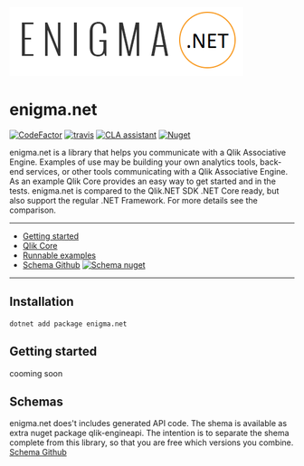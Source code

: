 ![](imgs/enigma.png)

# enigma.net
[![CodeFactor](https://www.codefactor.io/repository/github/q2g/enigma.net/badge)](https://www.codefactor.io/repository/github/q2g/enigma.net)
[![travis](https://travis-ci.com/q2g/enigma.net.svg?branch=master)](https://travis-ci.com/q2g/enigma.net/)
[![CLA assistant](https://cla-assistant.io/readme/badge/q2g/enigma.net)](https://cla-assistant.io/q2g/enigma.net)
[![Nuget](https://img.shields.io/nuget/v/enigma.net.svg)](https://www.nuget.org/packages/enigma.net)

enigma.net is a library that helps you communicate with a Qlik Associative Engine.
Examples of use may be building your own analytics tools, back-end services, or other tools communicating with a Qlik Associative Engine. As an example Qlik Core provides an easy way to get started and in the tests.
enigma.net is compared to the Qlik.NET SDK .NET Core ready, but also support the regular .NET Framework.
For more details see the comparison.

---

- [Getting started](docs/getting-started)
- [Qlik Core](https://core.qlik.com/)
- [Runnable examples](./examples/README.md)
- [Schema Github](https://github.com/q2g/qlik-engineapi) [![Schema nuget](https://img.shields.io/nuget/v/qlik-engineapi.svg)](https://www.nuget.org/packages/qlik-engineapi)

---

## Installation

```net
dotnet add package enigma.net
```

## Getting started

cooming soon

## Schemas

enigma.net does't includes generated API code. The shema is available as extra nuget package qlik-engineapi.
The intention is to separate the shema complete from this library, so that you are free which versions you combine.
[Schema Github](https://github.com/q2g/qlik-engineapi)
